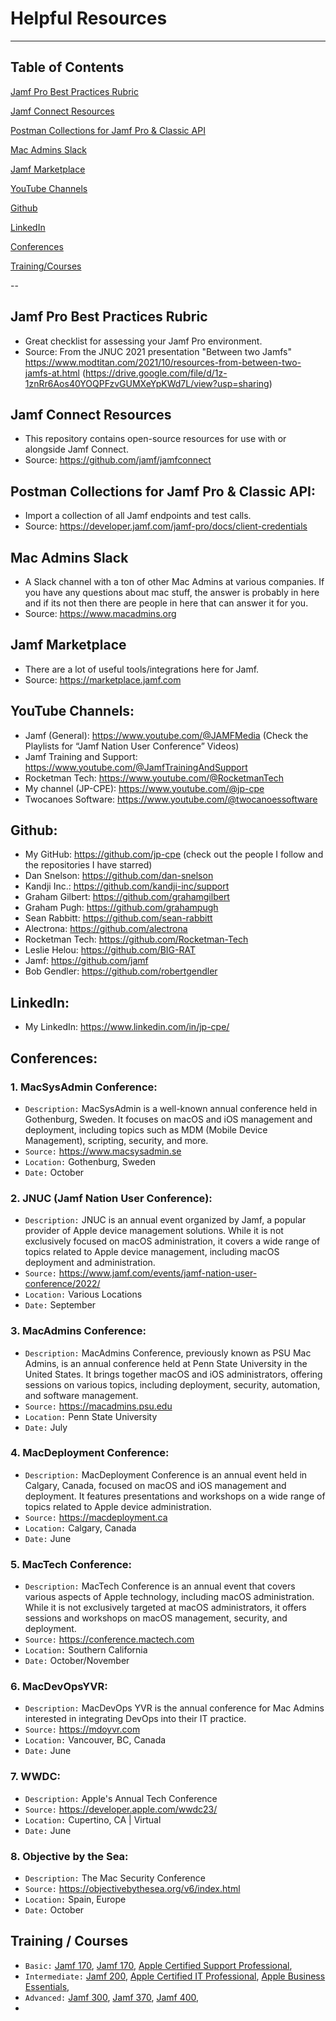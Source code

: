 # Helpful Resources
-----

## Table of Contents
[Jamf Pro Best Practices Rubric](https://github.com/jp-cpe/macOS-cpe-resources/blob/main/Resources.md#jamf-pro-best-practices-rubric)

[Jamf Connect Resources](https://github.com/jp-cpe/macOS-cpe-resources/blob/main/Resources.md#jamf-connect-resources)

[Postman Collections for Jamf Pro & Classic API](https://github.com/jp-cpe/macOS-cpe-resources/blob/main/Resources.md#postman-collections-for-jamf-pro--classic-api)

[Mac Admins Slack](https://github.com/jp-cpe/macOS-cpe-resources/blob/main/Resources.md#mac-admins-slack)

[Jamf Marketplace](https://github.com/jp-cpe/macOS-cpe-resources/blob/main/Resources.md#jamf-marketplace)

[YouTube Channels](https://github.com/jp-cpe/macOS-cpe-resources/blob/main/Resources.md#youtube-channels)

[Github](https://github.com/jp-cpe/macOS-cpe-resources/blob/main/Resources.md#github)

[LinkedIn](https://github.com/jp-cpe/macOS-cpe-resources/blob/main/Resources.md#linkedin)

[Conferences](https://github.com/jp-cpe/macOS-cpe-resources/blob/main/Resources.md#conferences)

[Training/Courses](https://github.com/jp-cpe/macOS-cpe-resources/blob/main/Resources.md#training--courses)

--  

## Jamf Pro Best Practices Rubric
  - Great checklist for assessing your Jamf Pro environment. 
  - Source: From the JNUC 2021 presentation "Between two Jamfs" https://www.modtitan.com/2021/10/resources-from-between-two-jamfs-at.html (https://drive.google.com/file/d/1z-1znRr6Aos40YOQPFzvGUMXeYpKWd7L/view?usp=sharing)

## Jamf Connect Resources
  - This repository contains open-source resources for use with or alongside Jamf Connect.
  - Source: https://github.com/jamf/jamfconnect

## Postman Collections for Jamf Pro & Classic API:
  - Import a collection of all Jamf endpoints and test calls.
  - Source: https://developer.jamf.com/jamf-pro/docs/client-credentials

## Mac Admins Slack
  - A Slack channel with a ton of other Mac Admins at various companies. If you have any questions about mac stuff, the answer is probably in here and if its not then there are people in here that can answer it for you.
  - Source: https://www.macadmins.org

## Jamf Marketplace
  - There are a lot of useful tools/integrations here for Jamf.
  - Source: https://marketplace.jamf.com

## YouTube Channels:
  - Jamf (General): https://www.youtube.com/@JAMFMedia (Check the Playlists for “Jamf Nation User Conference” Videos)
  - Jamf Training and Support: https://www.youtube.com/@JamfTrainingAndSupport
  - Rocketman Tech: https://www.youtube.com/@RocketmanTech
  - My channel (JP-CPE): https://www.youtube.com/@jp-cpe
  - Twocanoes Software: https://www.youtube.com/@twocanoessoftware

## Github:
  - My GitHub: https://github.com/jp-cpe (check out the people I follow and the repositories I have starred)
  - Dan Snelson: https://github.com/dan-snelson
  - Kandji Inc.: https://github.com/kandji-inc/support
  - Graham Gilbert: https://github.com/grahamgilbert
  - Graham Pugh: https://github.com/grahampugh
  - Sean Rabbitt: https://github.com/sean-rabbitt
  - Alectrona: https://github.com/alectrona
  - Rocketman Tech: https://github.com/Rocketman-Tech
  - Leslie Helou: https://github.com/BIG-RAT
  - Jamf: https://github.com/jamf
  - Bob Gendler: https://github.com/robertgendler

## LinkedIn:
  - My LinkedIn: https://www.linkedin.com/in/jp-cpe/

## Conferences:
### 1. MacSysAdmin Conference: 
- `Description:` MacSysAdmin is a well-known annual conference held in Gothenburg, Sweden. It focuses on macOS and iOS management and deployment, including topics such as MDM (Mobile Device Management), scripting, security, and more.
- `Source:` https://www.macsysadmin.se
- `Location:` Gothenburg, Sweden
- `Date:` October

### 2. JNUC (Jamf Nation User Conference): 
- `Description:` JNUC is an annual event organized by Jamf, a popular provider of Apple device management solutions. While it is not exclusively focused on macOS administration, it covers a wide range of topics related to Apple device management, including macOS deployment and administration.
- `Source:` https://www.jamf.com/events/jamf-nation-user-conference/2022/
- `Location:` Various Locations
- `Date:` September

### 3. MacAdmins Conference: 
- `Description:` MacAdmins Conference, previously known as PSU Mac Admins, is an annual conference held at Penn State University in the United States. It brings together macOS and iOS administrators, offering sessions on various topics, including deployment, security, automation, and software management.
- `Source:` https://macadmins.psu.edu
- `Location:` Penn State University
- `Date:` July

### 4. MacDeployment Conference: 
- `Description:` MacDeployment Conference is an annual event held in Calgary, Canada, focused on macOS and iOS management and deployment. It features presentations and workshops on a wide range of topics related to Apple device administration.
- `Source:` https://macdeployment.ca
- `Location:` Calgary, Canada
- `Date:` June

### 5. MacTech Conference: 
- `Description:` MacTech Conference is an annual event that covers various aspects of Apple technology, including macOS administration. While it is not exclusively targeted at macOS administrators, it offers sessions and workshops on macOS management, security, and deployment.
- `Source:` https://conference.mactech.com
- `Location:` Southern California
- `Date:` October/November

### 6. MacDevOpsYVR:
- `Description:` MacDevOps YVR is the annual conference for Mac Admins interested in integrating DevOps into their IT practice.
- `Source:` https://mdoyvr.com
- `Location:` Vancouver, BC, Canada
- `Date:` June

### 7. WWDC:
- `Description:` Apple's Annual Tech Conference
- `Source:` https://developer.apple.com/wwdc23/
- `Location:` Cupertino, CA | Virtual
- `Date:` June

### 8. Objective by the Sea:
- `Description:` The Mac Security Conference
- `Source:` https://objectivebythesea.org/v6/index.html
- `Location:` Spain, Europe
- `Date:` October

## Training / Courses
- `Basic:` [Jamf 170](https://learn.jamf.com/bundle/jamf-100-course-current/page/Welcome.html), [Jamf 170](https://learn.jamf.com/bundle/jamf-170-course-current/page/Welcome.html), [Apple Certified Support Professional](https://it-training.apple.com/tutorials/apt-support),
- `Intermediate:` [Jamf 200](https://www.jamf.com/training/online-training/remote-200/), [Apple Certified IT Professional](https://it-training.apple.com/tutorials/apt-deployment), [Apple Business Essentials](https://training.apple.com/it),
- `Advanced:` [Jamf 300](https://www.jamf.com/training/online-training/remote-300/), [Jamf 370](https://www.jamf.com/training/online-training/remote-370/), [Jamf 400](https://www.jamf.com/training/online-training/remote-400/),
- 
